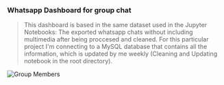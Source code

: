 ### Whatsapp Dashboard for group chat

>This dashboard is based in the same dataset used in the Jupyter Notebooks: The exported whatsapp chats without including multimedia after being proccesed and cleaned. For this particular project I'm connecting to a MySQL database that contains all the information, which is updated by me weekly (Cleaning and Updating notebook in the root directory).

![Group Members](https://github.com/JhoaoAle/WhatsappDashboard/tree/main/PowerBI/Pictures/Markdown/GroupMembers.png)
